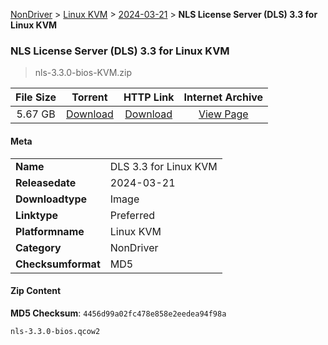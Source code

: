 
[NonDriver](/README.md)  >  [Linux KVM](/index/NonDriver/Linux_KVM.md)  >  [2024-03-21](/index/NonDriver/Linux_KVM/2024-03-21.md)  >  **NLS License Server (DLS) 3.3 for Linux KVM**


###    NLS License Server (DLS) 3.3 for Linux KVM

> nls-3.3.0-bios-KVM.zip   


| **File Size** | **Torrent**  | **HTTP Link** | **Internet Archive** |
|:-------------:|:------------:|:-------------:|:--------------------:|
| 5.67 GB |  [Download](https://archive.org/download/nvgpu_nls-3.3.0-bios-KVM.zip/nvgpu_nls-3.3.0-bios-KVM.zip_archive.torrent)       | [Download](https://archive.org/compress/nvgpu_nls-3.3.0-bios-KVM.zip) | [View Page](https://archive.org/details/nvgpu_nls-3.3.0-bios-KVM.zip)       |

#### Meta

<table>
<tr><td><strong>Name</strong></td><td>DLS 3.3 for Linux KVM</td></tr>
<tr><td><strong>Releasedate</strong></td><td>2024-03-21</td></tr>
<tr><td><strong>Downloadtype</strong></td><td>Image</td></tr>
<tr><td><strong>Linktype</strong></td><td>Preferred</td></tr>
<tr><td><strong>Platformname</strong></td><td>Linux KVM</td></tr>
<tr><td><strong>Category</strong></td><td>NonDriver</td></tr>
<tr><td><strong>Checksumformat</strong></td><td>MD5</td></tr>
</table>

#### Zip Content

**MD5 Checksum**: `4456d99a02fc478e858e2eedea94f98a`

```text
nls-3.3.0-bios.qcow2
```